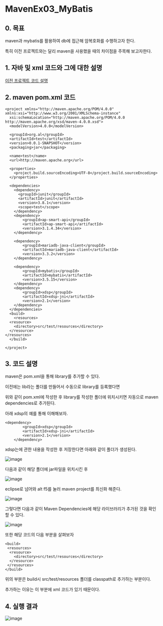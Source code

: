 # MavenEx03_MyBatis
## 0.	목표

maven과 mybatis를 활용하여 db에 접근해 암복호화를 수행하고자 한다. 


특히 이전 프로젝트와는 달리 maven을 사용했을 때의 차이점을 주목해 보고자한다.

## 1.	자바 및 xml 코드와 그에 대한 설명


[이전 프로젝트 코드 설명](https://github.com/auspicious0/connect_mybatis_db)

## 2.	maven pom.xml 코드

```
<project xmlns="http://maven.apache.org/POM/4.0.0" xmlns:xsi="http://www.w3.org/2001/XMLSchema-instance"
  xsi:schemaLocation="http://maven.apache.org/POM/4.0.0 http://maven.apache.org/xsd/maven-4.0.0.xsd">
  <modelVersion>4.0.0</modelVersion>

  <groupId>org.al</groupId>
  <artifactId>test</artifactId>
  <version>0.0.1-SNAPSHOT</version>
  <packaging>jar</packaging>

  <name>test</name>
  <url>http://maven.apache.org</url>

  <properties>
    <project.build.sourceEncoding>UTF-8</project.build.sourceEncoding>
  </properties>

  <dependencies>
    <dependency>
      <groupId>junit</groupId>
      <artifactId>junit</artifactId>
      <version>3.8.1</version>
      <scope>test</scope>
    </dependency>
    <dependency>
    	<groupId>ap-smart-api</groupId>
    	<artifactId>ap-smart-api</artifactId>
    	<version>3.1.4.34</version>
	</dependency>	

	<dependency>
	    <groupId>mariadb-java-client</groupId>
	    <artifactId>mariadb-java-client</artifactId>
	    <version>3.3.2</version>
	</dependency>
	
	<dependency>
	    <groupId>mybatis</groupId>
	    <artifactId>mybatis</artifactId>
	    <version>3.5.15</version>
	</dependency>
	<dependency>
	    <groupId>xdsp</groupId>
	    <artifactId>xdsp-jni</artifactId>
	    <version>2.1</version>
	</dependency>
  </dependencies>
  <build>
	<resources>
  <resource>
    <directory>src/test/resources</directory>
  </resource>
</resources>
  </build>
  
</project>
```

## 3.	코드 설명


maven은 pom.xml을 통해 library를 추가할 수 있다. 


이전에는 lib라는 폴더를 만들어서 수동으로 library를 등록했다면

위와 같이 pom.xml에 작성한 후 library를 작성한 폴더에 위치시키면 자동으로 maven dependencies로 추가된다. 

아래 xdsp의 예를 통해 이해해보자.


```
<dependency>
	    <groupId>xdsp</groupId>
	    <artifactId>xdsp-jni</artifactId>
	    <version>2.1</version>
	</dependency>
```

xdsp는에 관한 내용을 작성한 후 저장한다면 아래와 같이 폴더가 생성된다.

![image](https://github.com/auspicious0/MavenEx03_MyBatis/assets/108572025/4ea6e787-19ad-4319-ad9f-2ed73a71abc5)

 
다음과 같이 해당 폴더에 jar파일을 위치시킨 후 

![image](https://github.com/auspicious0/MavenEx03_MyBatis/assets/108572025/8b712056-f903-469a-b72a-6235aa914b26)


 
eclipse로 넘어와 alt f5를 눌러 maven project를 최신화 해준다.


![image](https://github.com/auspicious0/MavenEx03_MyBatis/assets/108572025/57c528c9-997e-4004-bcd7-0f9922fafff7)

 
그렇다면 다음과 같이 Maven Dependencies에 해당 라이브러리가 추가된 것을 확인할 수 있다.

![image](https://github.com/auspicious0/MavenEx03_MyBatis/assets/108572025/67960ef6-4202-49b1-a790-fff25632f4b3)
 

또한 해당 코드의 다음 부분을 살펴보자
```
<build>
 <resources>
  <resource>
    <directory>src/test/resources</directory>
  </resource>
 </resources>
</build>
```

위의 부분은 build시 src/test/resources 폴더를 classpath로 추가하는 부분이다. 


추가하는 이유는 이 부분에 xml 코드가 있기 때문이다. 



## 4.	실행 결과


 ![image](https://github.com/auspicious0/MavenEx03_MyBatis/assets/108572025/27df8b85-f72f-4c1b-9e5b-db25b6486b4c)

